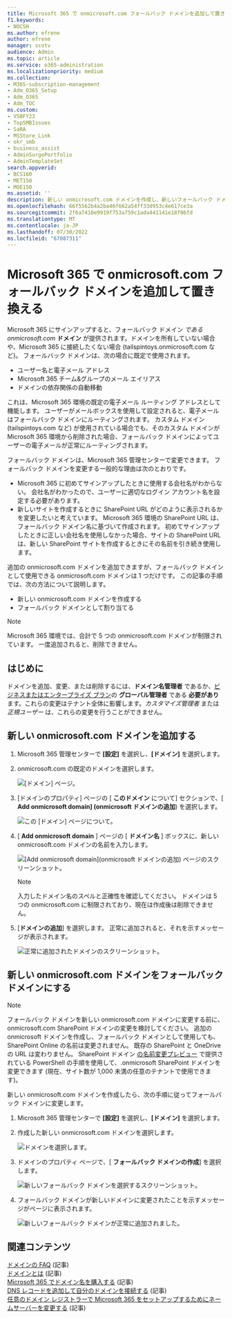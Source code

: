```yaml
---
title: Microsoft 365 で onmicrosoft.com フォールバック ドメインを追加して置き換える
f1.keywords:
- NOCSH
ms.author: efrene
author: efrene
manager: scotv
audience: Admin
ms.topic: article
ms.service: o365-administration
ms.localizationpriority: medium
ms.collection:
- M365-subscription-management
- Adm_O365_Setup
- Adm_O365
- Adm_TOC
ms.custom:
- VSBFY23
- TopSMBIssues
- SaRA
- MSStore_Link
- okr_smb
- business_assist
- AdminSurgePortfolio
- AdminTemplateSet
search.appverid:
- BCS160
- MET150
- MOE150
ms.assetid: ''
description: 新しい onmicrosoft.com ドメインを作成し、新しいフォールバック ドメインにする方法について説明します。
ms.openlocfilehash: 66f5562b4a2ba46f662a54ff33d953c4e617ce3a
ms.sourcegitcommit: 2f6a7410e9919f753a759c1ada441141e18f06fd
ms.translationtype: MT
ms.contentlocale: ja-JP
ms.lasthandoff: 07/30/2022
ms.locfileid: "67087311"
---
```

# <a name="add-and-replace-your-onmicrosoftcom-fallback-domain-in-microsoft-365"></a>Microsoft 365 で onmicrosoft.com フォールバック ドメインを追加して置き換える

Microsoft 365 にサインアップすると、フォールバック ドメイン *である onmicrosoft.com* **ドメイン** が提供されます。ドメインを所有していない場合や、Microsoft 365 に接続したくない場合 (tailspintoys.onmicrosoft.com など)。 フォールバック ドメインは、次の場合に既定で使用されます。

- ユーザー名と電子メール アドレス
- Microsoft 365 チーム&グループのメール エイリアス
- ドメインの依存関係の自動移動

これは、Microsoft 365 環境の既定の電子メール ルーティング アドレスとして機能します。 ユーザーがメールボックスを使用して設定されると、電子メールはフォールバック ドメインにルーティングされます。  カスタム ドメイン (tailspintoys.com など) が使用されている場合でも、そのカスタム ドメインが Microsoft 365 環境から削除された場合、フォールバック ドメインによってユーザーの電子メールが正常にルーティングされます。

フォールバック ドメインは、Microsoft 365 管理センターで変更できます。 フォールバック ドメインを変更する一般的な理由は次のとおりです。

- Microsoft 365 に初めてサインアップしたときに使用する会社名がわからない。 会社名がわかったので、ユーザーに適切なログイン アカウント名を設定する必要があります。 
- 新しいサイトを作成するときに SharePoint URL がどのように表示されるかを変更したいと考えています。 Microsoft 365 環境の SharePoint URL は、フォールバック ドメイン名に基づいて作成されます。 初めてサインアップしたときに正しい会社名を使用しなかった場合、サイトの SharePoint URL は、新しい SharePoint サイトを作成するときにその名前を引き続き使用します。 


追加の onmicrosoft.com ドメインを追加できますが、フォールバック ドメインとして使用できる onmicrosoft.com ドメインは 1 つだけです。 この記事の手順では、次の方法について説明します。
- 新しい onmicrosoft.com ドメインを作成する
- フォールバック ドメインとして割り当てる

> [!NOTE]
> Microsoft 365 環境では、合計で 5 つの onmicrosoft.com ドメインが制限されています。 一度追加されると、削除できません。 
  
## <a name="before-you-begin"></a>はじめに

ドメインを追加、変更、または削除するには、**ドメイン名管理者** であるか、[ビジネスまたはエンタープライズ プラン](https://products.office.com/business/office)の **グローバル管理者** である **必要があり** ます。これらの変更はテナント全体に影響します。*カスタマイズ管理者* または *正規ユーザー* は、これらの変更を行うことができません。


## <a name="add-a-new-onmicrosoftcom-domain"></a>新しい onmicrosoft.com ドメインを追加する

1. Microsoft 365 管理センターで **[設定]** を選択し、**[ドメイン]** を選択します。
2. onmicrosoft.com の既定のドメインを選択します。

    ![[ドメイン] ページ。](../../media/onmicrosoft-domains.png)
  
3. [ドメインのプロパティ] ページの [ **このドメイン** について] セクションで、[ **Add onmicrosoft domain] (onmicrosoft ドメインの追加**) を選択します。

    ![この [ドメイン] ページについて。](../../media/add-onmicrosoft-domain-link.png)

4. [ **Add onmicrosoft domain** ] ページの [ **ドメイン名** ] ボックスに、新しい onmicrosoft.com ドメインの名前を入力します。 

    ![[Add onmicrosoft domain]\(onmicrosoft ドメインの追加\) ページのスクリーンショット。](../../media/add-an-onmicrosoftcom-domain-page.png)

    > [!NOTE]
    > 入力したドメイン名のスペルと正確性を確認してください。 ドメインは 5 つの onmicrosoft.com に制限されており、現在は作成後は削除できません。     

5. [**ドメインの追加**] を選択します。 正常に追加されると、それを示すメッセージが表示されます。 
    
    ![正常に追加されたドメインのスクリーンショット。](../../media/domain-added.png)



## <a name="make-your-new-onmicrosoftcom-domain-your-fallback-domain"></a>新しい onmicrosoft.com ドメインをフォールバック ドメインにする


> [!NOTE]
> フォールバック ドメインを新しい onmicrosoft.com ドメインに変更する前に、onmicrosoft.com SharePoint ドメインの変更を検討してください。 追加の onmicrosoft ドメインを作成し、フォールバック ドメインとして使用しても、SharePoint Online の名前は変更されません。 既存の SharePoint と OneDrive の URL は変わりません。  SharePoint ドメイン [の名前変更プレビュー](/sharepoint/change-your-sharepoint-domain-name) で提供されている PowerShell の手順を使用して、.onmicrosoft SharePoint ドメインを変更できます (現在、サイト数が 1,000 未満の任意のテナントで使用できます)。

新しい onmicrosoft.com ドメインを作成したら、次の手順に従ってフォールバック ドメインに変更します。

1. Microsoft 365 管理センターで **[設定]** を選択し、**[ドメイン]** を選択します。 

2. 作成した新しい onmicrosoft.com ドメインを選択します。

    ![ドメインを選択します。](../../media/onmicrosoft-domains-added.png) 

3. ドメインのプロパティ ページで、[ **フォールバック ドメインの作成**] を選択します。
 
    ![新しいフォールバック ドメインを選択するスクリーンショット。](../../media/new-fallback.png) 

4. フォールバック ドメインが新しいドメインに変更されたことを示すメッセージがページに表示されます。

    ![新しいフォールバック ドメインが正常に追加されました。](../../media/fallback-success.png) 

## <a name="related-content"></a>関連コンテンツ

[ドメインの FAQ](domains-faq.yml) (記事)</br>
[ドメインとは](../get-help-with-domains/what-is-a-domain.md) (記事)</br>
[Microsoft 365 でドメイン名を購入する](../get-help-with-domains/buy-a-domain-name.md) (記事)</br>
[DNS レコードを追加して自分のドメインを接続する](../get-help-with-domains/create-dns-records-at-any-dns-hosting-provider.md) (記事)</br>
[任意のドメイン レジストラーで Microsoft 365 をセットアップするためにネームサーバーを変更する](../get-help-with-domains/change-nameservers-at-any-domain-registrar.md) (記事)
